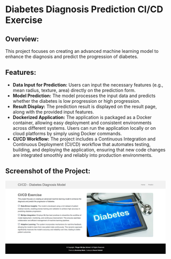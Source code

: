 # Diabetes Diagnosis Prediction CI/CD Exercise

## Overview:
This project focuses on creating an advanced machine learning model to enhance the diagnosis and predict the progression of diabetes.

## Features:
- **Data Input for Prediction:** Users can input the necessary features (e.g., mean radius, texture, area) directly on the prediction form.
- **Model Prediction:** The model processes the input data and predicts whether the diabetes is low progression or high progression.
- **Result Display:** The prediction result is displayed on the result page, along with the provided input features.
- **Dockerized Application:** The application is packaged as a Docker container, allowing easy deployment and consistent environments across different systems. Users can run the application locally or on cloud platforms by simply using Docker commands.
- **CI/CD Workflow:** The project includes a Continuous Integration and Continuous Deployment (CI/CD) workflow that automates testing, building, and deploying the application, ensuring that new code changes are integrated smoothly and reliably into production environments.

## Screenshot of the Project:
![Screenshot of the project](screenshot.png)
